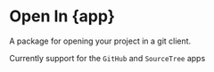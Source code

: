 # Open In {app}

A package for opening your project in a git client.

Currently support for the `GitHub` and `SourceTree` apps